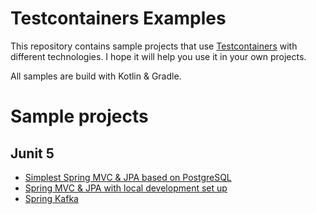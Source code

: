 # Testcontainers Examples

This repository contains sample projects
that use [Testcontainers](https://www.testcontainers.org/)
with different technologies. 
I hope it will help you use it in your own projects.

All samples are build with Kotlin & Gradle.

# Sample projects

## Junit 5

- [Simplest Spring MVC & JPA based on PostgreSQL](./spring-junit5/README.md)
- [Spring MVC & JPA with local development set up](./local-db/README.md)
- [Spring Kafka](./kafka/README.md)
